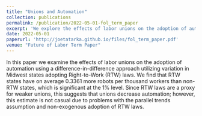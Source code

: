 ```yaml
---
title: "Unions and Automation"
collection: publications
permalink: /publication/2022-05-01-fol_term_paper
excerpt: 'We explore the effects of labor unions on the adoption of automation using a difference-in-difference approach utilizing variation in Midwest stats adopting Right-to-Work laws.'
date: 2022-05-01
paperurl: 'http://joetatarka.github.io/files/fol_term_paper.pdf'
venue: "Future of Labor Term Paper"
---
```


In this paper we examine the effects of labor unions on the adoption of automation using a difference-in-difference approach utilizing variation in Midwest states adopting Right-to-Work (RTW) laws. We find that RTW states have on average 0.3361 more robots per thousand workers than non-RTW states, which is significant at the 1% level. Since RTW laws are a proxy for weaker unions, this suggests that unions decrease automation; however, this estimate is not casual due to problems with the parallel trends assumption and non-exogenous adoption of RTW laws.

